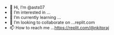 - 👋 Hi, I’m @asts07
- 👀 I’m interested in ...
- 🌱 I’m currently learning ...
- 💞️ I’m looking to collaborate on ...replit.com 
- 📫 How to reach me ...https://replit.com/@nkitpraj

